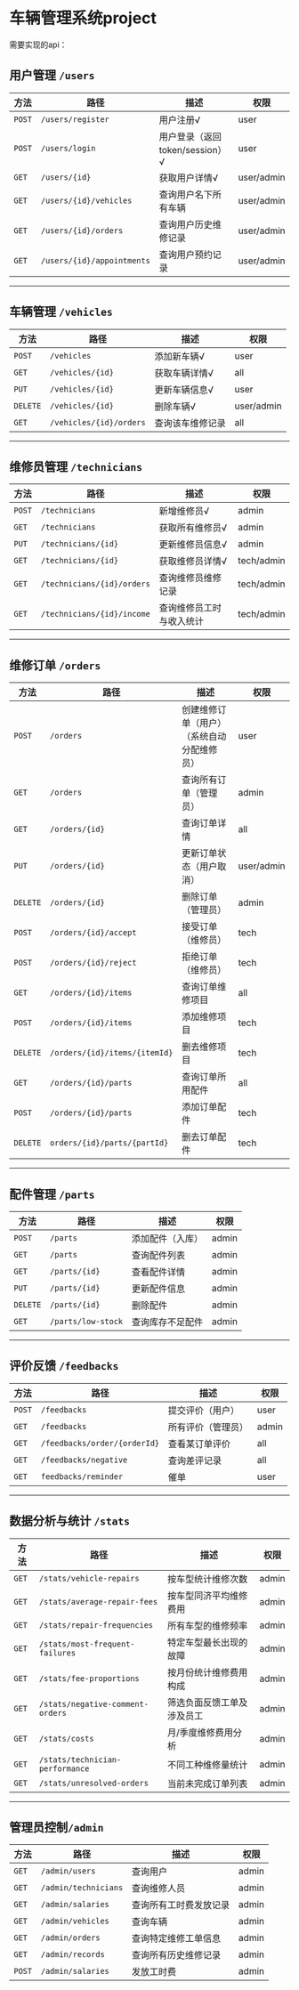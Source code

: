 # 车辆管理系统project

需要实现的api：

## 用户管理 `/users`

| 方法     | 路径                         | 描述                     | 权限         |
| ------ | -------------------------- | ---------------------- | ---------- |
| `POST` | `/users/register`          | 用户注册√                  | user       |
| `POST` | `/users/login`             | 用户登录（返回token/session）√ | user       |
| `GET`  | `/users/{id}`              | 获取用户详情√                | user/admin |
| `GET`  | `/users/{id}/vehicles`     | 查询用户名下所有车辆             | user/admin |
| `GET`  | `/users/{id}/orders`       | 查询用户历史维修记录             | user/admin |
| `GET`  | `/users/{id}/appointments` | 查询用户预约记录               | user/admin |

---

## 车辆管理 `/vehicles`

| 方法       | 路径                      | 描述       | 权限         |
| -------- | ----------------------- | -------- | ---------- |
| `POST`   | `/vehicles`             | 添加新车辆√   | user       |
| `GET`    | `/vehicles/{id}`        | 获取车辆详情√  | all        |
| `PUT`    | `/vehicles/{id}`        | 更新车辆信息√  | user       |
| `DELETE` | `/vehicles/{id}`        | 删除车辆√    | user/admin |
| `GET`    | `/vehicles/{id}/orders` | 查询该车维修记录 | all        |

---

## 维修员管理 `/technicians`

| 方法     | 路径                         | 描述           | 权限         |
| ------ | -------------------------- | ------------ | ---------- |
| `POST` | `/technicians`             | 新增维修员√       | admin      |
| `GET`  | `/technicians`             | 获取所有维修员√     | admin      |
| `PUT`  | `/technicians/{id}`        | 更新维修员信息√     | admin      |
| `GET`  | `/technicians/{id}`        | 获取维修员详情√     | tech/admin |
| `GET`  | `/technicians/{id}/orders` | 查询维修员维修记录    | tech/admin |
| `GET`  | `/technicians/{id}/income` | 查询维修员工时与收入统计 | tech/admin |

---

## 维修订单 `/orders`

| 方法       | 路径                            | 描述                    | 权限         |
| -------- | ----------------------------- | --------------------- | ---------- |
| `POST`   | `/orders`                     | 创建维修订单（用户）（系统自动分配维修员） | user       |
| `GET`    | `/orders`                     | 查询所有订单（管理员）           | admin      |
| `GET`    | `/orders/{id}`                | 查询订单详情                | all        |
| `PUT`    | `/orders/{id}`                | 更新订单状态（用户取消）          | user/admin |
| `DELETE` | `/orders/{id}`                | 删除订单（管理员）             | admin      |
| `POST`   | `/orders/{id}/accept`         | 接受订单（维修员）             | tech       |
| `POST`   | `/orders/{id}/reject`         | 拒绝订单（维修员）             | tech       |
| `GET`    | `/orders/{id}/items`          | 查询订单维修项目              | all        |
| `POST`   | `/orders/{id}/items`          | 添加维修项目                | tech       |
| `DELETE` | `/orders/{id}/items/{itemId}` | 删去维修项目                | tech       |
| `GET`    | `/orders/{id}/parts`          | 查询订单所用配件              | all        |
| `POST`   | `/orders/{id}/parts`          | 添加订单配件                | tech       |
| `DELETE` | `orders/{id}/parts/{partId}`  | 删去订单配件                | tech       |

---

## 配件管理 `/parts`

| 方法       | 路径                 | 描述       | 权限    |
| -------- | ------------------ | -------- | ----- |
| `POST`   | `/parts`           | 添加配件（入库） | admin |
| `GET`    | `/parts`           | 查询配件列表   | admin |
| `GET`    | `/parts/{id}`      | 查看配件详情   | admin |
| `PUT`    | `/parts/{id}`      | 更新配件信息   | admin |
| `DELETE` | `/parts/{id}`      | 删除配件     | admin |
| `GET`    | `/parts/low-stock` | 查询库存不足配件 | admin |

---

## 评价反馈 `/feedbacks`

| 方法     | 路径                           | 描述        | 权限    |
| ------ | ---------------------------- | --------- | ----- |
| `POST` | `/feedbacks`                 | 提交评价（用户）  | user  |
| `GET`  | `/feedbacks`                 | 所有评价（管理员） | admin |
| `GET`  | `/feedbacks/order/{orderId}` | 查看某订单评价   | all   |
| `GET`  | `/feedbacks/negative`        | 查询差评记录    | all   |
| `GET`  | `feedbacks/reminder`         | 催单        | user  |

---

## 数据分析与统计 `/stats`

| 方法    | 路径                               | 描述            | 权限    |
| ----- | -------------------------------- | ------------- | ----- |
| `GET` | `/stats/vehicle-repairs`         | 按车型统计维修次数     | admin |
| `GET` | `/stats/average-repair-fees`     | 按车型同济平均维修费用   | admin |
| `GET` | `/stats/repair-frequencies`      | 所有车型的维修频率     | admin |
| `GET` | `/stats/most-frequent-failures`  | 特定车型最长出现的故障   | admin |
| `GET` | `/stats/fee-proportions`         | 按月份统计维修费用构成   | admin |
| `GET` | `/stats/negative-comment-orders` | 筛选负面反馈工单及涉及员工 | admin |
| `GET` | `/stats/costs`                   | 月/季度维修费用分析    | admin |
| `GET` | `/stats/technician-performance`  | 不同工种维修量统计     | admin |
| `GET` | `/stats/unresolved-orders`       | 当前未完成订单列表     | admin |

---

## 管理员控制`/admin`

| 方法     | 路径                   | 描述          | 权限    |
| ------ | -------------------- | ----------- | ----- |
| `GET`  | `/admin/users`       | 查询用户        | admin |
| `GET`  | `/admin/technicians` | 查询维修人员      | admin |
| `GET`  | `/admin/salaries`    | 查询所有工时费发放记录 | admin |
| `GET`  | `/admin/vehicles`    | 查询车辆        | admin |
| `GET`  | `/admin/orders`      | 查询特定维修工单信息  | admin |
| `GET`  | `/admin/records`     | 查询所有历史维修记录  | admin |
| `POST` | `/admin/salaries`    | 发放工时费       | admin |
